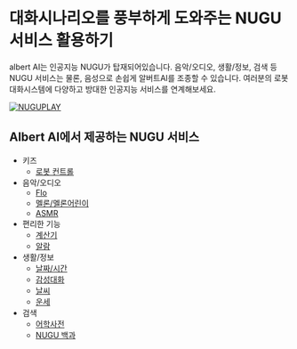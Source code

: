 # 대화시나리오를 풍부하게 도와주는 NUGU 서비스 활용하기
albert AI는 인공지능 NUGU가 탑재되어있습니다. 음악/오디오, 생활/정보, 검색 등 NUGU 서비스는 물론, 음성으로 손쉽게 알버트AI를 조종할 수 있습니다. 여러분의 로봇 대화시스템에 다양하고 방대한 인공지능 서비스를 연계해보세요. 

[![NUGUPLAY](http://img.youtube.com/vi/abWH7S6JZMQ/0.jpg)](https://youtu.be/abWH7S6JZMQ)

Albert AI에서 제공하는 NUGU 서비스
---
- 키즈
  - [로봇 컨트롤](https://www.nugu.co.kr/static/service/service01-09-04.html)
- 음악/오디오
  - [Flo](https://www.nugu.co.kr/static/service/service01-01-01.html)
  - [멜론/멜론어린이](https://www.nugu.co.kr/static/service/service01-01-02.html)
  - [ASMR](https://www.nugu.co.kr/static/service/service01-01-03.html)
- 편리한 기능
  - [계산기](https://www.nugu.co.kr/static/service/service01-02-14.html)
  - [알람](https://www.nugu.co.kr/static/service/service01-02-05.html)
- 생활/정보
  - [날짜/시간](https://www.nugu.co.kr/static/service/service01-02-12.html)
  - [감성대화](https://www.nugu.co.kr/static/service/service01-03-01.html)
  - [날씨](https://www.nugu.co.kr/static/service/service01-03-02.html)
  - [운세](https://www.nugu.co.kr/static/service/service01-03-04.html)
- 검색
  - [어학사전](https://www.nugu.co.kr/static/service/service01-04-03.html)
  - [NUGU 백과](https://www.nugu.co.kr/static/service/service01-04-04.html)
 
